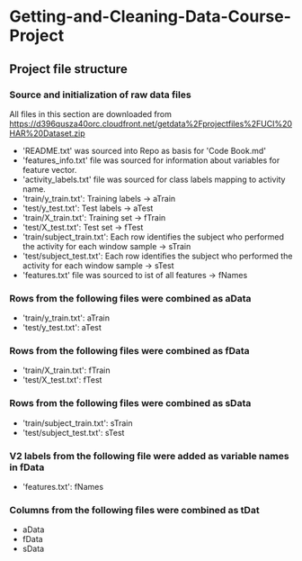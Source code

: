 # Getting-and-Cleaning-Data-Course-Project

## Project file structure

### Source and initialization of raw data files
All files in this section are downloaded from https://d396qusza40orc.cloudfront.net/getdata%2Fprojectfiles%2FUCI%20HAR%20Dataset.zip

- 'README.txt' was sourced into Repo as basis for 'Code Book.md'
- 'features_info.txt' file was sourced for information about variables for feature vector.
- 'activity_labels.txt' file was sourced for class labels mapping to activity name.
- 'train/y_train.txt': Training labels -> aTrain
- 'test/y_test.txt': Test labels -> aTest
- 'train/X_train.txt': Training set -> fTrain
- 'test/X_test.txt': Test set -> fTest
- 'train/subject_train.txt': Each row identifies the subject who performed the activity for each window sample -> sTrain
- 'test/subject_test.txt': Each row identifies the subject who performed the activity for each window sample -> sTest
- 'features.txt' file was sourced to ist of all features -> fNames

### Rows from the following files were combined as aData
- 'train/y_train.txt': aTrain
- 'test/y_test.txt': aTest

### Rows from the following files were combined as fData
- 'train/X_train.txt': fTrain
- 'test/X_test.txt': fTest

### Rows from the following files were combined as sData
- 'train/subject_train.txt': sTrain
- 'test/subject_test.txt': sTest

### V2 labels from the following file were added as variable names in fData
- 'features.txt': fNames

### Columns from the following files were combined as tDat
- aData
- fData
- sData

